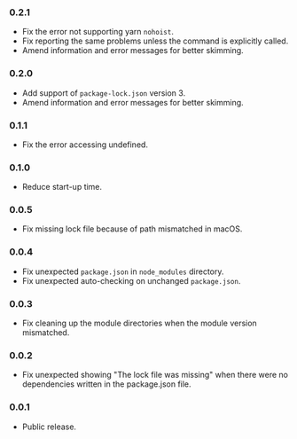 ### 0.2.1
- Fix the error not supporting yarn `nohoist`.
- Fix reporting the same problems unless the command is explicitly called.
- Amend information and error messages for better skimming.

### 0.2.0
- Add support of `package-lock.json` version 3.
- Amend information and error messages for better skimming.

### 0.1.1
- Fix the error accessing undefined.

### 0.1.0
- Reduce start-up time.

### 0.0.5
- Fix missing lock file because of path mismatched in macOS.

### 0.0.4
- Fix unexpected `package.json` in `node_modules` directory.
- Fix unexpected auto-checking on unchanged `package.json`.

### 0.0.3
- Fix cleaning up the module directories when the module version mismatched.

### 0.0.2
- Fix unexpected showing "The lock file was missing" when there were no dependencies written in the package.json file.

### 0.0.1
- Public release.
